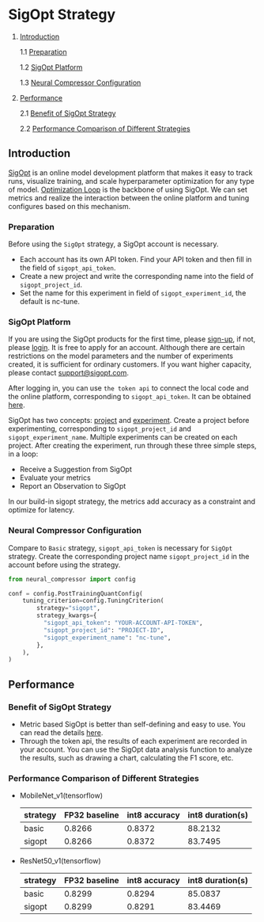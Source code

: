 SigOpt Strategy
============

1. [Introduction](#introduction)

    1.1 [Preparation](#preparation)
    
    1.2 [SigOpt Platform](#sigopt-platform)
    
    1.3  [Neural Compressor Configuration](#neural-compressor-configuration)

2. [Performance](#performance)
    
    2.1 [Benefit of SigOpt Strategy](#benefit-of-sigopt-strategy)

    2.2 [Performance Comparison of Different Strategies](#performance-comparison-of-different-strategies)

## Introduction

[SigOpt](https://app.sigopt.com/) is an online model development platform that makes it easy to track runs, visualize training, and scale hyperparameter optimization for any type of model. [Optimization Loop](https://app.sigopt.com/docs/overview/optimization) is the backbone of using SigOpt. We can set metrics and realize the interaction between the online platform and tuning configures based on this mechanism.

### Preparation

Before using the `SigOpt` strategy, a SigOpt account is necessary.
- Each account has its own API token. Find your API token and then fill in the field of `sigopt_api_token`. 
- Create a new project and write the corresponding name into the field of `sigopt_project_id`.
- Set the name for this experiment in field of `sigopt_experiment_id`, the default is nc-tune.

### SigOpt Platform 

If you are using the SigOpt products for the first time, please [sign-up](https://app.sigopt.com/signup), if not, please [login](https://app.sigopt.com/login). It is free to apply for an account. Although there are certain restrictions on the model parameters and the number of experiments created, it is sufficient for ordinary customers. If you want higher capacity, please contact support@sigopt.com.

After logging in, you can use `the token api` to connect the local code and the online platform, corresponding to `sigopt_api_token`. It can be obtained [here](https://app.sigopt.com/tokens/info).

SigOpt has two concepts: [project](https://app.sigopt.com/projects) and [experiment](https://app.sigopt.com/experiments). Create a project before experimenting, corresponding to `sigopt_project_id` and `sigopt_experiment_name`. Multiple experiments can be created on each project. After creating the experiment, run through these three simple steps, in a loop:

- Receive a Suggestion from SigOpt
- Evaluate your metrics
- Report an Observation to SigOpt

In our build-in sigopt strategy, the metrics add accuracy as a constraint and optimize for latency.

### Neural Compressor Configuration

Compare to `Basic` strategy, `sigopt_api_token` is necessary for `SigOpt` strategy. Create the corresponding project name `sigopt_project_id` in the account before using the strategy.

```python
from neural_compressor import config

conf = config.PostTrainingQuantConfig(
    tuning_criterion=config.TuningCriterion(
        strategy="sigopt",
        strategy_kwargs={
          "sigopt_api_token": "YOUR-ACCOUNT-API-TOKEN",
          "sigopt_project_id": "PROJECT-ID",
          "sigopt_experiment_name": "nc-tune",
        },
    ),
)
```

## Performance

### Benefit of SigOpt Strategy

- Metric based SigOpt is better than self-defining and easy to use. You can read the details [here](https://app.sigopt.com/docs/overview/metric_constraints). 
- Through the token api, the results of each experiment are recorded in your account. You can use the SigOpt data analysis function to analyze the results, such as drawing a chart, calculating the F1 score, etc.

### Performance Comparison of Different Strategies

- MobileNet_v1(tensorflow)

    |strategy|FP32 baseline|int8 accuracy|int8 duration(s)|
    |--------|-------------|-------------|----------------|
    |  basic |  0.8266     | 0.8372      |  88.2132       |
    | sigopt |  0.8266     | 0.8372      |  83.7495       |

- ResNet50_v1(tensorflow)

    |strategy|FP32 baseline|int8 accuracy|int8 duration(s)|
    |--------|-------------|-------------|----------------|
    |  basic |  0.8299     | 0.8294      |  85.0837       |
    | sigopt |  0.8299     | 0.8291      |  83.4469       |

